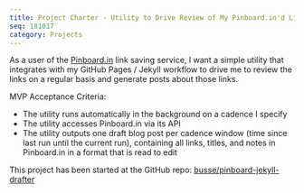 ```yaml
---
title: Project Charter - Utility to Drive Review of My Pinboard.in'd Links
seq: 181017
category: Projects
---
```


As a user of the [Pinboard.in](https://pinboard.in/u:busse) link saving service, I want a simple utility that integrates with my GitHub Pages / Jekyll workflow to drive me to review the links on a regular basis and generate posts about those links.

MVP Acceptance Criteria:

  - The utility runs automatically in the background on a cadence I specify
  - The utility accesses Pinboard.in via its API
  - The utility outputs one draft blog post per cadence window (time since last run until the current run), containing all links, titles, and notes in Pinboard.in in a format that is read to edit
  
This project has been started at the GitHub repo: [busse/pinboard-jekyll-drafter](https://github.com/busse/pinboard-jekyll-drafter)